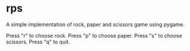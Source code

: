 # rps
A simple implementation of rock, paper and scissors game using pygame.

Press "r" to choose rock.
Press "p" to choose paper.
Press "s" to choose scissors.
Press "q" to quit.
